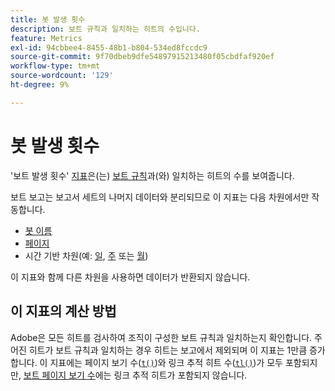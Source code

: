 ```yaml
---
title: 봇 발생 횟수
description: 보트 규칙과 일치하는 히트의 수입니다.
feature: Metrics
exl-id: 94cbbee4-8455-48b1-b804-534ed8fccdc9
source-git-commit: 9f70dbeb9dfe54897915213480f05cbdfaf920ef
workflow-type: tm+mt
source-wordcount: '129'
ht-degree: 9%

---
```


# 봇 발생 횟수

&#39;보트 발생 횟수&#39; [지표](overview.md)은(는) [보트 규칙](/help/admin/admin/c-manage-report-suites/c-edit-report-suites/general/bot-removal/bot-rules.md)과(와) 일치하는 히트의 수를 보여줍니다.

보트 보고는 보고서 세트의 나머지 데이터와 분리되므로 이 지표는 다음 차원에서만 작동합니다.

* [봇 이름](../dimensions/bot-name.md)
* [페이지](../dimensions/page.md)
* 시간 기반 차원(예: [일](../dimensions/day.md), [주](../dimensions/week.md) 또는 [월](../dimensions/month.md))

이 지표와 함께 다른 차원을 사용하면 데이터가 반환되지 않습니다.

## 이 지표의 계산 방법

Adobe은 모든 히트를 검사하여 조직이 구성한 보트 규칙과 일치하는지 확인합니다. 주어진 히트가 보트 규칙과 일치하는 경우 히트는 보고에서 제외되며 이 지표는 1만큼 증가합니다. 이 지표에는 페이지 보기 수([`t()`](/help/implement/vars/functions/t-method.md))와 링크 추적 히트 수([`tl()`](/help/implement/vars/functions/tl-method.md))가 모두 포함되지만, [보트 페이지 보기 수](bot-page-views.md)에는 링크 추적 히트가 포함되지 않습니다.
